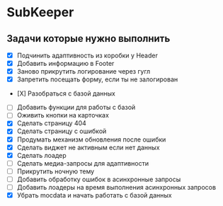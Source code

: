 # SubKeeper

## Задачи которые нужно выполнить
- [X] Подчинить адаптивность из коробки у Header
- [X] Добавить информацию в Footer
- [X] Заново прикрутить логирование через гугл
- [X] Запретить посещать форму, если ты не залогирован
- [Х] Разобраться с базой данных
- [ ] Добавить функции для работы с базой
- [ ] Оживить кнопки на карточках
- [X] Сделать страницу 404
- [X] Сделать страницу с ошибкой 
- [X] Продумать механизм обновления после ошибки
- [X] Сделать виджет не активным если нет данных
- [X] Сделать лоадер
- [ ] Сделать медиа-запросы для адаптивности
- [ ] Прикрутить ночную тему
- [ ] Добавить обработку ошибок в асинхронные запросы
- [ ] Добавить лоадеры на время выполнения асинхронных запросов
- [X] Убрать mocdata и начать работать с базой данных